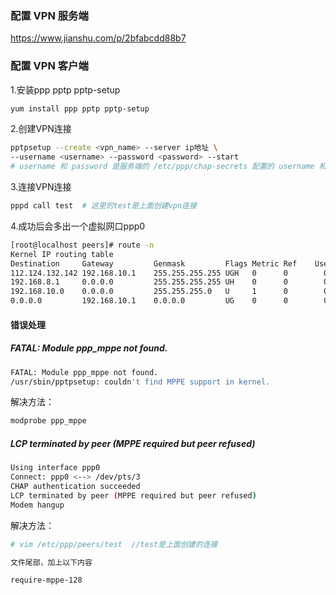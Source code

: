 ### 配置 VPN 服务端

https://www.jianshu.com/p/2bfabcdd88b7

### 配置 VPN 客户端

1.安装ppp pptp pptp-setup

```bash
yum install ppp pptp pptp-setup
```

2.创建VPN连接

```bash
pptpsetup --create <vpn_name> --server ip地址 \
--username <username> --password <password> --start
# username 和 password 是服务端的 /etc/ppp/chap-secrets 配置的 username 和 password
```

3.连接VPN连接

```bash
pppd call test  # 这里的test是上面创建vpn连接
```

4.成功后会多出一个虚拟网口ppp0

```bash
[root@localhost peers]# route -n
Kernel IP routing table
Destination     Gateway         Genmask         Flags Metric Ref    Use Iface
112.124.132.142 192.168.10.1    255.255.255.255 UGH   0      0        0 eth0
192.168.8.1     0.0.0.0         255.255.255.255 UH    0      0        0 ppp0
192.168.10.0    0.0.0.0         255.255.255.0   U     1      0        0 eth0
0.0.0.0         192.168.10.1    0.0.0.0         UG    0      0        0 eth0
```

#### 错误处理

##### FATAL: Module ppp_mppe not found.

```bash
FATAL: Module ppp_mppe not found.
/usr/sbin/pptpsetup: couldn't find MPPE support in kernel.
```

解决方法：

```bash
modprobe ppp_mppe
```

##### LCP terminated by peer (MPPE required but peer refused)

```bash
Using interface ppp0
Connect: ppp0 <--> /dev/pts/3
CHAP authentication succeeded
LCP terminated by peer (MPPE required but peer refused)
Modem hangup
```

解决方法：

```bash
# vim /etc/ppp/peers/test  //test是上面创建的连接

文件尾部，加上以下内容

require-mppe-128
```
